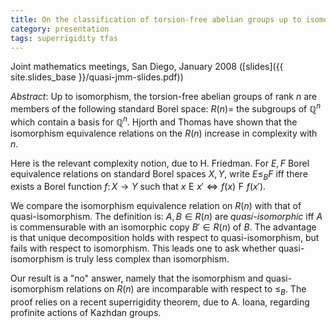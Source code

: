 ```yaml
---
title: On the classification of torsion-free abelian groups up to isomorphism and quasi-isomorphism
category: presentation
tags: superrigidity tfas
---
```


Joint mathematics meetings, San Diego, January 2008 ([slides]({{ site.slides_base }}/quasi-jmm-slides.pdf))<!--more-->

*Abstract*: Up to isomorphism, the torsion-free abelian groups of rank $n$ are members of the following standard Borel space: $R(n)=$ the subgroups of $\mathbb Q^n$ which contain a basis for $\mathbb Q^n$. Hjorth and Thomas have shown that the isomorphism equivalence relations on the $R(n)$ increase in complexity with $n$.

Here is the relevant complexity notion, due to H. Friedman. For $E,F$ Borel equivalence relations on standard Borel spaces $X,Y$, write $E\leq_BF$ iff there exists a Borel function $f\colon X\to Y$ such that $x\mathrel{E}x'\iff f(x)\mathrel{F}f(x')$.

We compare the isomorphism equivalence relation on $R(n)$ with that of quasi-isomorphism. The definition is: $A,B\in R(n)$ are *quasi-isomorphic* iff $A$ is commensurable with an isomorphic copy $B'\in R(n)$ of $B$. The advantage is that unique decomposition holds with respect to quasi-isomorphism, but fails with respect to isomorphism. This leads one to ask whether quasi-isomorphism is truly less complex than isomorphism.

Our result is a "no" answer, namely that the isomorphism and quasi-isomorphism relations on $R(n)$ are incomparable with respect to $\leq_B$. The proof relies on a recent superrigidity theorem, due to A. Ioana, regarding profinite actions of Kazhdan groups.
